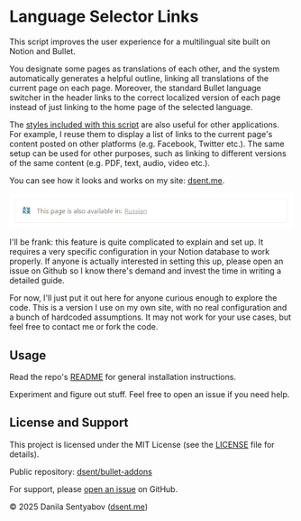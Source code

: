 # Language Selector Links

This script improves the user experience for a multilingual site built on Notion and Bullet.

You designate some pages as translations of each other, and the system automatically generates a helpful outline, linking all translations of the current page on each page. Moreover, the standard Bullet language switcher in the header links to the correct localized version of each page instead of just linking to the home page of the selected language.

The [styles included with this script](link-callouts.css) are also useful for other applications. For example, I reuse them to display a list of links to the current page's content posted on other platforms (e.g. Facebook, Twitter etc.). The same setup can be used for other purposes, such as linking to different versions of the same content (e.g. PDF, text, audio, video etc.).

You can see how it looks and works on my site: [dsent.me](https://dsent.me).

![A screenshot of the language selector outline. It shows the text "This page is also available in: Russian" and a translation icon.](lang-link-example.png)

I'll be frank: this feature is quite complicated to explain and set up. It requires a very specific configuration in your Notion database to work properly. If anyone is actually interested in setting this up, please open an issue on Github so I know there's demand and invest the time in writing a detailed guide.

For now, I'll just put it out here for anyone curious enough to explore the code. This is a version I use on my own site, with no real configuration and a bunch of hardcoded assumptions. It may not work for your use cases, but feel free to contact me or fork the code.

## Usage

Read the repo's [README](../../README.md) for general installation instructions.

Experiment and figure out stuff. Feel free to open an issue if you need help.

## License and Support

This project is licensed under the MIT License (see the [LICENSE](../../LICENSE) file for details).

Public repository: [dsent/bullet-addons](https://github.com/dsent/bullet-addons)

For support, please [open an issue](https://github.com/dsent/bullet-addons/issues) on GitHub.

© 2025 Danila Sentyabov ([dsent.me](https://dsent.me))
